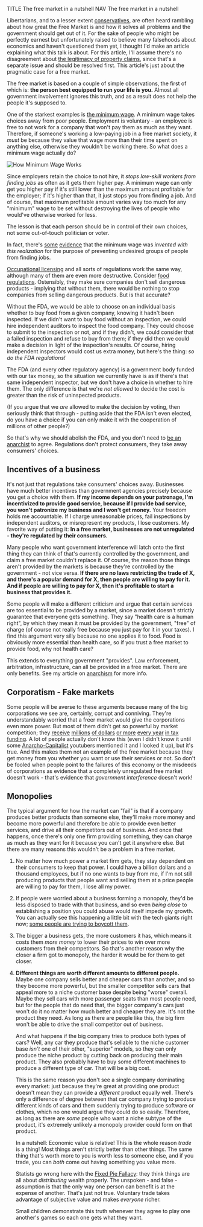 TITLE The free market in a nutshell
NAV The free market in a nutshell

Libertarians, and to a lesser extent [conservatives](/argument/left_right), are often heard rambling about how great the Free Market is and how it solves all problems and the government should get out of it. For the sake of people who might be perfectly earnest but unfortunately raised to believe many falsehoods about economics and haven't questioned them yet, I thought I'd make an article explaining what this talk is about. For this article, I'll assume there's no disagreement about [the legitimacy of property claims](/protagonism/property), since that's a separate issue and should be resolved first. This article's just about the pragmatic case for a free market.

The free market is based on a couple of simple observations, the first of which is: **the person best equipped to run your life is you.** Almost all government involvement ignores this truth, and as a result does not help the people it's supposed to.

One of the starkest examples is [the minimum wage](/argument/leftist_economics). A minimum wage takes choices away from poor people. Employment is voluntary - an employee is free to not work for a company that won't pay them as much as they want. Therefore, if someone's working a low-paying job in a free market society, it *must* be because they value that wage more than their time spent on anything else, otherwise they wouldn't be working there. So what does a minimum wage actually do?

![How Minimum Wage Works](minimum_wage.jpg)

Since employers retain the choice to not hire, it *stops low-skill workers from finding jobs* as often as it gets them higher pay. A minimum wage can only get you higher pay if it's still lower than the maximum amount profitable for the employer; if it's higher than that, it just stops you from finding a job. And of course, that maximum profitable amount varies way too much for any "minimum" wage to be set without destroying the lives of people who would've otherwise worked for less.

The lesson is that each person should be in control of their own choices, not some out-of-touch politician or voter.

In fact, there's [some](https://www.law.gmu.edu/assets/files/publications/working_papers/1004ExcludingUnfitWorkers.pdf) [evidence](http://www.princeton.edu/~tleonard/papers/retrospectives.pdf) that the minimum wage was *invented with this realization* for the purpose of preventing undesired groups of people from finding jobs.

[Occupational licensing](https://fakenous.net/?p=1654) and all sorts of regulations work the same way, although many of them are even more destructive. Consider <a rel="nofollow" href="https://www.fda.gov/food/guidance-regulation-food-and-dietary-supplements">food regulations</a>. Ostensibly, they make sure companies don't sell dangerous products - implying that without them, there would be nothing to stop companies from selling dangerous products. But is that accurate?

Without the FDA, we would be able to choose on an individual basis whether to buy food from a given company, knowing it hadn't been inspected. If we didn't want to buy food without an inspection, we could hire independent auditors to inspect the food company. They could choose to submit to the inspection or not, and if they didn't, we could consider that a failed inspection and refuse to buy from them; if they did then we could make a decision in light of the inspection's results. Of course, hiring independent inspectors would cost us extra money, but here's the thing: *so do the FDA regulations!*

The FDA (and every other regulatory agency) is a government body funded with our tax money, so the situation we currently have is as if there's that same independent inspector, but we don't have a choice in whether to hire them. The only difference is that we're *not allowed* to decide the cost is greater than the risk of uninspected products.

(If you argue that we *are* allowed to make the decision by voting, then seriously think that through - putting aside that the FDA isn't even elected, do you have a choice if you can only make it with the cooperation of millions of other people?)

So that's why we should abolish the FDA, and you don't need to [be an anarchist](anarchism) to agree. Regulations don't protect consumers, they take away consumers' choices.

## Incentives of a business

It's not just that regulations take consumers' choices away. Businesses have much better incentives than government agencies precisely because you get a choice with them. **If my income depends on your patronage, I'm incentivized to provide good service, because if I provide bad service, you won't patronize my business and I won't get money.** Your freedom holds me accountable. If I charge unreasonable prices, fail inspections by independent auditors, or misrepresent my products, I lose customers. My favorite way of putting it: **In a free market, businesses are not unregulated - they're regulated by their consumers.**

Many people who want government interference will latch onto the first thing they can think of that's currently controlled by the government, and claim a free market couldn't replace it. Of course, the reason those things aren't provided by the markets is because they're controlled by the government - not vice versa. **If there are no laws restricting the trade of X, and there's a popular demand for X, then people are willing to pay for it. And if people are willing to pay for X, then it's profitable to start a business that provides it.**

Some people will make a different criticism and argue that certain services are too essential to be provided by a market, since a market doesn't strictly guarantee that everyone gets something. They say "health care is a human right", by which they mean it must be provided by the government, "free" of charge (of course not really free because you just pay for it in your taxes). I find this argument very silly because no one applies it to food. Food is obviously more essential than health care, so if you trust a free market to provide food, why not health care?

This extends to everything government "provides". Law enforcement, arbitration, infrastructure, can all be provided in a free market. There are only benefits. See my article on [anarchism](anarchism) for more info.

## Corporatism - Fake markets

Some people will be averse to these arguments because many of the big corporations we see are, certainly, corrupt and conniving. They're understandably worried that a freer market would give the corporations even more power. But most of them didn't get so powerful by market competition; they [receive](https://www.marketwatch.com/story/why-governments-are-giving-billions-in-tax-breaks-to-apple-amazon-and-other-tech-giants-2016-10-13) [millions](https://www.siliconvalleywatcher.com/googles-billions-in-internet-subsidies/) [of dollars](https://qz.com/1145669/googles-true-origin-partly-lies-in-cia-and-nsa-research-grants-for-mass-surveillance/) [or more](https://en.wikipedia.org/wiki/History_of_Google) [every year](https://www.cnsnews.com/news/article/obama-google-facebook-would-not-exist-without-government-funding) [in tax funding](https://www.theguardian.com/cities/2018/jul/02/us-cities-and-states-give-big-tech-93bn-in-subsidies-in-five-years-tax-breaks). A lot of people actually don't know this (even I didn't know it until some [Anarcho-Capitalist](/argument/faction_ancap) youtubers mentioned it and I looked it up), but it's true. And this makes them not an example of the free market because they get money from you whether you want or use their services or not. So don't be fooled when people point to the failures of this economy or the misdeeds of corporations as evidence that a completely unregulated free market doesn't work - that's evidence that *government interference* doesn't work!

## Monopolies

The typical argument for how the market can "fail" is that if a company produces better products than someone else, they'll make more money and become more powerful and therefore be able to provide even better services, and drive all their competitors out of business. And once that happens, once there's only one firm providing something, they can charge as much as they want for it because you can't get it anywhere else. But there are many reasons this wouldn't be a problem in a free market.

1. No matter how much power a market firm gets, they stay dependent on their consumers to keep that power. I could have a billion dollars and a thousand employees, but if no one wants to buy from me, if I'm not still producing products that people want and selling them at a price people are willing to pay for them, I lose all my power.

2. If people were worried about a business forming a monopoly, they'd be less disposed to trade with that business, and so even *being close* to establishing a position you could abuse would itself impede my growth. You can actually see this happening a little bit with the tech giants right now; [some people are trying to boycott them](https://gizmodo.com/i-cut-the-big-five-tech-giants-from-my-life-it-was-hel-1831304194).

3. The bigger a business gets, the more customers it has, which means it costs them *more money* to lower their prices to win over more customers from their competitors. So that's another reason why the closer a firm got to monopoly, the harder it would be for them to get closer.

4. **Different things are worth different amounts to different people.** Maybe one company sells better and cheaper cars than another, and so they become more powerful, but the smaller competitor sells cars that appeal more to a niche customer base despite being "worse" overall. Maybe they sell cars with more passenger seats than most people need, but for the people that do need that, the bigger company's cars just won't do it no matter how much better and cheaper they are. It's not the product they need. As long as there are people like this, the big firm won't be able to drive the small competitor out of business.

	And what happens if the big company tries to produce both types of cars? Well, any car they produce that's sellable to the niche customer base *isn't* one of their other, "superior" models, so they can only produce the niche product by cutting back on producing their main product. They also probably have to buy some different machines to produce a different type of car. That will be a big cost.

	This is the same reason you don't see a single company dominating every market: just because they're great at providing one product doesn't mean they can provide a *different* product equally well. There's only a difference of degree between that car company trying to produce different kinds of cars and them suddenly trying to produce software or clothes, which no one would argue they could do so easily. Therefore, as long as there are *some* people who want a niche subtype of the product, it's extremely unlikely a monopoly provider could form on that product.

	In a nutshell: Economic value is relative! This is the whole reason *trade* is a thing! Most things aren't strictly better than other things. The same thing that's worth more to you is worth less to someone else, and if you trade, you can *both* come out having something you value more.

	Statists go wrong here with the [Fixed Pie Fallacy](https://www.youtube.com/watch?v=rixbHbaWBuk): they think things are all about *distributing* wealth properly. The unspoken - and false - assumption is that the only way one person can benefit is at the expense of another. That's just not true. Voluntary trade takes advantage of subjective value and makes *everyone* richer.

	Small children demonstrate this truth whenever they agree to play one another's games so each one gets what they want.
